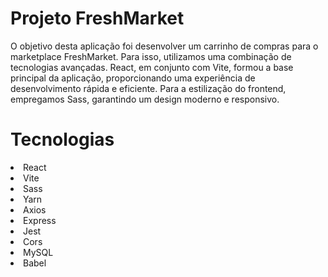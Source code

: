 <h1>Projeto FreshMarket</h1>
<p>O objetivo desta aplicação foi desenvolver um carrinho de compras para o 
marketplace FreshMarket. Para isso, utilizamos uma combinação de tecnologias avançadas. 
React, em conjunto com Vite, formou a base principal da aplicação, proporcionando uma 
experiência de desenvolvimento rápida e eficiente. Para a estilização do frontend, 
empregamos Sass, garantindo um design moderno e responsivo.</p>

<h1>Tecnologias</h1>
<li>React</li>
<li>Vite</li>
<li>Sass</li>
<li>Yarn</li>
<li>Axios</li>
<li>Express</li>
<li>Jest</li>
<li>Cors</li>
<li>MySQL</li>
<li>Babel</li>

